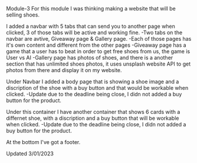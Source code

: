 Module-3
For this module I was thinking making a website that will be selling shoes.

I added a navbar with 5 tabs that can send you to another page when clicked, 3 of those tabs will be active and working fine.
    -Two tabs on the navbar are avtive, Giveaway page & Gallery page.
        -Each of those pages has it's own content and different from the other pages
        -Giveaway page has a game that a user has to beat in order to get free shoes from us, the game is User vs AI
        -Gallery page has photos of shoes, and there is a another section that has unlimited shoes photos, it uses unsplash website API to get photos from there and display it on my website.

Under Navbar I added a body page that is showing a shoe image and a discription of the shoe with a buy button and that would be workable when clicked.
    -Update due to the deadline being close, I didn  not added a buy button for the product.

Under this container I have another container that shows 6 cards with a differnet shoe, with a discription and a buy button that will be workable when clicked.
     -Update due to the deadline being close, I didn  not added a buy button for the product.

At the bottom I've got a footer.

Updated 3/01/2023
